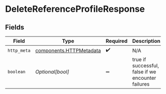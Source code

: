 # DeleteReferenceProfileResponse


## Fields

| Field                                                              | Type                                                               | Required                                                           | Description                                                        |
| ------------------------------------------------------------------ | ------------------------------------------------------------------ | ------------------------------------------------------------------ | ------------------------------------------------------------------ |
| `http_meta`                                                        | [components.HTTPMetadata](../../models/components/httpmetadata.md) | :heavy_check_mark:                                                 | N/A                                                                |
| `boolean`                                                          | *Optional[bool]*                                                   | :heavy_minus_sign:                                                 | true if successful, false if we encounter failures                 |